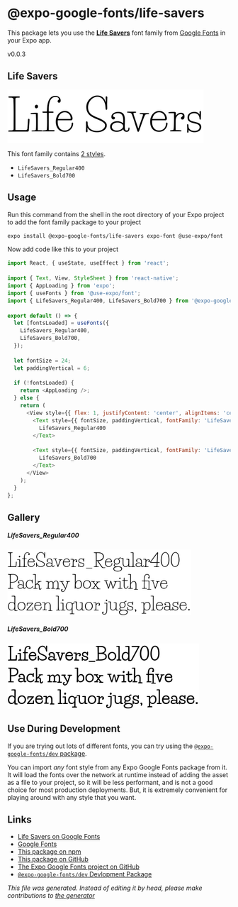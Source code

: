 # @expo-google-fonts/life-savers

This package lets you use the [**Life Savers**](https://fonts.google.com/specimen/Life+Savers) font family from [Google Fonts](https://fonts.google.com/) in your Expo app.

v0.0.3

## Life Savers

![Life Savers](./font-family.png)

This font family contains [2 styles](#gallery).

- `LifeSavers_Regular400`
- `LifeSavers_Bold700`

## Usage

Run this command from the shell in the root directory of your Expo project to add the font family package to your project
```sh
expo install @expo-google-fonts/life-savers expo-font @use-expo/font
```

Now add code like this to your project
```js
import React, { useState, useEffect } from 'react';

import { Text, View, StyleSheet } from 'react-native';
import { AppLoading } from 'expo';
import { useFonts } from '@use-expo/font';
import { LifeSavers_Regular400, LifeSavers_Bold700 } from '@expo-google-fonts/life-savers';

export default () => {
  let [fontsLoaded] = useFonts({
    LifeSavers_Regular400,
    LifeSavers_Bold700,
  });

  let fontSize = 24;
  let paddingVertical = 6;

  if (!fontsLoaded) {
    return <AppLoading />;
  } else {
    return (
      <View style={{ flex: 1, justifyContent: 'center', alignItems: 'center' }}>
        <Text style={{ fontSize, paddingVertical, fontFamily: 'LifeSavers_Regular400' }}>
          LifeSavers_Regular400
        </Text>

        <Text style={{ fontSize, paddingVertical, fontFamily: 'LifeSavers_Bold700' }}>
          LifeSavers_Bold700
        </Text>
      </View>
    );
  }
};

```

## Gallery

##### LifeSavers_Regular400
![LifeSavers_Regular400](./04d39ceac525bd7119947e50ca506cd62efc8803e38347a7b1d07e401463bcee.ttf.png)

##### LifeSavers_Bold700
![LifeSavers_Bold700](./362b7da392f70200e34ca8d939a7739b45fdd4cb54b9aee41f6a1db39d13a08b.ttf.png)


## Use During Development

If you are trying out lots of different fonts, you can try using the [`@expo-google-fonts/dev` package](https://www.npmjs.com/package/@expo-google-fonts/dev).

You can import *any* font style from any Expo Google Fonts package from it. It will load the fonts
over the network at runtime instead of adding the asset as a file to your project, so it will be 
less performant, and is not a good choice for most production deployments. But, it is extremely convenient
for playing around with any style that you want.

## Links

- [Life Savers on Google Fonts](https://fonts.google.com/specimen/Life+Savers)
- [Google Fonts](https://fonts.google.com/)
- [This package on npm](https://www.npmjs.com/package/@expo-google-fonts/life-savers)
- [This package on GitHub](https://github.com/expo/google-fonts/tree/master/font-packages/life-savers)
- [The Expo Google Fonts project on GitHub](https://github.com/expo/google-fonts)
- [`@expo-google-fonts/dev` Devlopment Package](https://github.com/expo/google-fonts/tree/master/font-packages/dev)


*This file was generated. Instead of editing it by head, please make contributions to [the generator](https://github.com/expo/google-fonts/tree/master/packages/generator)*
